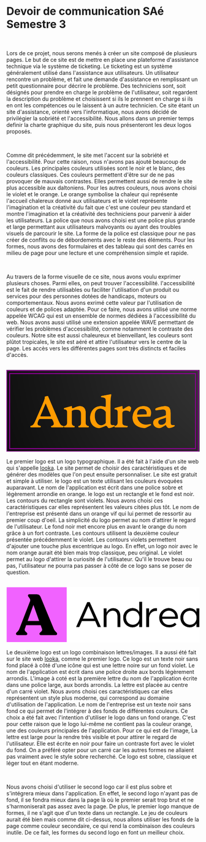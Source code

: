 
# Devoir de communication SAé Semestre 3

<br>

<p> 
Lors de ce projet, nous serons menés à créer un site composé de plusieurs pages. Le but de ce site est de mettre en place une plateforme d'assistance technique via le système de ticketing. Le ticketing est un système généralement utilisé dans l'assistance aux utilisateurs. Un utilisateur rencontre un problème, et fait une demande d'assistance en remplissant un petit questionnaire pour décrire le problème. Des techniciens sont, soit désignés pour prendre en charge le problème de l'utilisateur, soit regardent la description du problème et choisissent si ils le prennent en charge si ils en ont les compétences ou le laissent à un autre technicien. Ce site étant un site d'assistance, orienté vers l'informatique, nous avons décidé de privilégier la sobriété et l'accessibilité. Nous allons dans un premier temps definir la charte graphique du site, puis nous présenteront  les deux logos proposés.
</p>

<br>

<p>
Comme dit précédemment, le site met l'accent sur la sobriété et l'accessibilité. Pour cette raison, nous n'avons pas ajouté beaucoup de couleurs. Les principales couleurs utilisées sont le noir et le blanc, des couleurs classiques. Ces couleurs permettent d'être sur de ne pas provoquer de mauvais contrastes. Elles permettent aussi de rendre le site plus accessible aux daltoniens. Pour les autres couleurs, nous avons choisi le violet et le orange. Le orange symbolise la chaleur qui représente l'accueil  chalereux donné aux utilisateurs et le violet représente l'imagination et la créativité du fait que c'est une couleur peu standard et montre l'imagination et la créativité des techniciens pour parvenir à aider les utilisateurs. La police que nous avons choisi est une police plus grande et large permettant aux utilisateurs malvoyants ou ayant des troubles visuels de parcourir le site. La forme de la police est classique pour ne pas créer de conflits ou de débordements avec le reste des éléments. Pour les formes, nous avons des formulaires et des tableau qui sont des carrés en milieu de page pour une lecture et une compréhension simple et rapide.
</p>

<br>

<p>
Au travers de la forme visuelle de ce site, nous avons voulu exprimer plusieurs choses. Parmi elles, on peut trouver l'accessibilité. l'accessibilité est le fait de rendre  utilisables ou faciliter l'utilisation d'un produit ou services pour des personnes dotées de handicaps, moteurs ou comportementaux. Nous avons exrimé cette valeur par l'utilisation de couleurs et de polices adaptée. Pour ce faire, nous avons utilisé une norme appelée WCAG qui est un ensemble de normes dédiées à l'accessibilité du web. Nous avons aussi utilisé une extension appelée WAVE permettant de vérifier les problèmes d'accessibilité, comme notamment le contraste des couleurs. Notre site est aussi chaleureux et bienveillant, les couleurs sont plûtot tropicales, le site est aéré et attire l'utilisateur vers le centre de la page. Les accès vers les différentes pages sont très distincts et faciles d'accès.
</p>

<br>
<img src="logo1_SAES3.PNG" alt="image du premier logo">
<p>

Le premier logo est un logo typographique. Il a été fait à l'aide d'un site web qui s'appelle [looka](https://www.looka.com). Le site permet de choisir des caractéristiques et de générer des modèles que l'on peut ensuite personnaliser. Le site est gratuit et simple à utiliser. le logo est un texte utilisant les couleurs évoquées auparavant. Le nom de l'application est écrit dans une police sobre et légèrement arrondie en orange. le logo est un rectangle et le fond est noir. Les contours du rectangle sont violets. Nous avons choisi ces caractéristiques car elles représentent les valeurs citées plus tôt. Le nom de l'entreprise est présenté dans un orange vif qui lui permet de ressortir au premier coup d'oeil. La simplicité du logo permet au nom d'attirer le regard de l'utilisateur. Le fond noir met encore plus en avant le orange du nom grâce à un fort contraste. Les contours utilisent la deuxième couleur présentée précédemment le violet. Les contours violets permettent d'ajouter une touche plus excentrique au logo. En effet, un logo noir avec le nom orange aurait été bien mais trop classique, peu original. Le violet permet au logo d'attirer la curiosité de l'utilisateur. Qu'il le trouve beau ou pas, l'utilisateur ne pourra pas passer à côté de ce logo sans se poser de question.
</p>
<br>
<img src="logo2_SAES3.PNG" alt="image du deuxième logo">
<p>

Le deuxième logo est un logo combinaison lettres/images. Il a aussi été fait sur le site web [looka](https://www.looka.com), comme le premier logo. Ce logo est un texte noir sans fond placé à côté d'une icône qui est une lettre noire sur un fond violet. Le nom de l'application est écrit dans une police droite aux bords légèrement arrondis. L'image à coté est la première lettre du nom de l'application écrite dans une police large, aux bords arrondis. La lettre est placée au centre d'un carré violet. Nous avons choisi ces caractéristiques car elles représentent un style plus moderne, qui correspond au domaine d'utilisation de l'application. Le nom de l'entreprise est un texte noir sans fond ce qui permet de l'intégrer à des fonds de différentes couleurs. Ce choix a été fait avec l'intention d'utiliser le logo dans un fond orange. C'est pour cette raison que le logo lui-même ne contient pas la couleur orange, une des couleurs principales de l'application. Pour ce qui est de l'image, La lettre est large pour la rendre très visible et pour attirer le regard de l'utilisateur. Elle est écrite en noir pour faire un contraste fort avec le violet du fond. On a préféré opter pour un carré car les autres formes ne allaient pas vraiment avec le style sobre recherché. Ce logo est sobre, classique et léger tout en étant moderne.
</p>
<br>
<p>
Nous avons choisi d'utiliser le second logo car il est plus sobre et s'intégrera mieux dans l'application. En effet, le second logo n'ayant pas de fond, il se fondra mieux dans la page là où le premier serait trop brut et ne s'harmoniserait pas assez avec la page. De plus, le premier logo manque de formes, il ne s'agit que d'un texte dans un rectangle. Le jeu de couleurs aurait été bien mais comme dit ci-dessus, nous allons utiliser les fonds de la page comme couleur secondaire, ce qui rend la combinaison des couleurs inutile. De ce fait, les formes du second logo en font un meilleur choix.
</p>

